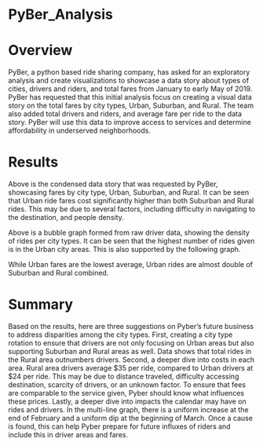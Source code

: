 # PyBer_Analysis

# Overview 
PyBer, a python based ride sharing company, has asked for an exploratory analysis and create visualizations to showcase a data story about types of cities, drivers and riders, and total fares from January to early May of 2019.
PyBer has requested that this initial analysis focus on creating a visual data story on the total fares by city types, Urban, Suburban, and Rural. The team also added total drivers and riders, and average fare per ride to the data story. PyBer will use this data to improve access to services and determine affordability in underserved neighborhoods.  

# Results
Above is the condensed data story that was requested by PyBer, showcasing fares by city type,  Urban, Suburban, and Rural. It can be seen that Urban ride fares cost significantly higher than both Suburban and Rural rides. This may be due to several factors, including difficulty in navigating to the destination, and people density.

Above is a bubble graph formed from raw driver data, showing the density of rides per city types. It can be seen that the highest number of rides given is in the Urban city areas. This is also supported by the following graph.

While Urban fares are the lowest average, Urban rides are almost double of Suburban and Rural combined. 


# Summary
Based on the results, here are three suggestions on Pyber’s future business to address disparities among the city types.
First, creating a city type rotation to ensure that drivers are not only focusing on Urban areas but also supporting Suburban and Rural areas as well. Data shows that total rides in the Rural area outnumbers drivers. 
Second, a deeper dive into costs in each area. Rural area drivers average $35 per ride, compared to Urban drivers at $24 per ride. This may be due to distance traveled, difficulty accessing destination, scarcity of drivers, or an unknown factor. To ensure that fees are comparable to the service given, Pyber should know what influences these prices.
Lastly, a deeper dive into impacts the calendar may have on rides and drivers. In the multi-line graph, there is a uniform increase at the end of February and a uniform dip at the beginning of March. Once a cause is found, this can help Pyber prepare for future influxes of riders and include this in driver areas and fares. 
